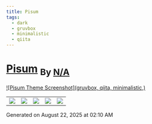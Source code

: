 ```yaml
---
title: Pisum
tags:
  - dark
  - gruvbox
  - minimalistic
  - qiita
---
```

<div style="theme_page_template_version_1"> </div>

<h1>
    <a href="GuangluWu/obsidian-pisum">Pisum</a>
    <sub>By <a href="https://github.com/N/A">N/A</a></sub>
</h1>

[![Pisum Theme Screenshot](gruvbox, qiita, minimalistic,)](GuangluWu/obsidian-pisum)


<div class="inforow">
    <table>
        <tbody>
            <tr>
                <td><img src="https://img.shields.io/github/stars/?color=573E7A&amp;logo=github&amp;style=for-the-badge"></td>
                <td><img src="https://img.shields.io/github/issues/?color=573E7A&amp;logo=github&amp;style=for-the-badge"></td>
                <td><img src="https://img.shields.io/github/issues-pr/?color=573E7A&amp;logo=github&amp;style=for-the-badge"></td>
                <td><img src="https://img.shields.io/badge/Created%20on-Unknown-blue?color=573E7A&amp;logo=github&amp;style=for-the-badge"></td>
                <td><img src="https://img.shields.io/github/last-commit/?color=573E7A&amp;label=last%20update&amp;logo=github&amp;style=for-the-badge"></td>
            </tr>
        </tbody>
    </table>
</div>

Generated on August 22, 2025 at 02:10 AM
